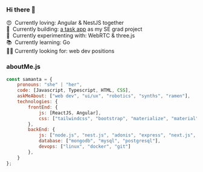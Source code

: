 ### Hi there 👋

😍 &nbsp;Currently loving: Angular & NestJS together<br>
🤖 &nbsp;Currently building: [a task app](https://github.com/samantafluture/clever-front) as my SE grad project<br>
🎨 &nbsp;Currently experimenting with: WebRTC & three.js<br>
📚 &nbsp;Currently learning: Go<br>
🤙🏼&nbsp;Currently looking for: web dev positions<br>

### aboutMe.js

```javascript
const samanta = {
    pronouns: "she" | "her",
    code: [Javascript, Typescript, HTML, CSS],
    askMeAbout: ["web dev", "ui/ux", "robotics", "synths", "ramen"],
    technologies: {
        frontEnd: {
            js: [ReactJS, Angular],
            css: ["tailwindcss", "bootstrap", "materialize", "material"]
        },
        backEnd: {
            js: ["node.js", "nest.js", "adonis", "express", "next.js", "graphql"],
            database: ["mongodb", "mysql", "postgresql"],
            devops: ["linux", "docker", "git"]
        },
    }
};
```
